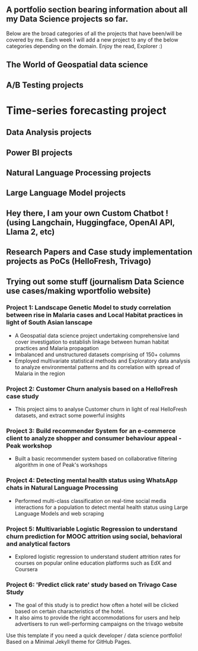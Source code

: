 ## A portfolio section bearing information about all my Data Science projects so far.

Below are the broad categories of all the projects that have been/will be covered by me. Each week I will add a new project to any of the below categories depending on the domain. 
Enjoy the read, Explorer :) 


## The World of Geospatial data science 
## A/B Testing projects 
# Time-series forecasting project
## Data Analysis projects 
## Power BI projects
## Natural Language Processing projects 
## Large Language Model projects
## Hey there, I am your own Custom Chatbot ! (using Langchain, Huggingface, OpenAI API, Llama 2, etc)
## Research Papers and Case study implementation projects as PoCs (HelloFresh, Trivago)
## Trying out some stuff (journalism Data Science use cases/making wportfolio website)



### Project 1: Landscape Genetic Model to study correlation between rise in Malaria cases and Local Habitat practices in light of South Asian lanscape
* A Geospatial data science project undertaking comprehensive land cover investigation to establish linkage between human habitat practices and Malaria propagation
* Imbalanced and unstructured datasets comprising of 150+ columns
* Employed multivariate statistical methods and Exploratory data analysis to analyze environmental patterns and its correlation with spread of Malaria in the region  

  
### Project 2: Customer Churn analysis based on a HelloFresh case study
* This project aims to analyse Customer churn in light of real HelloFresh datasets, and extract some powerful insights
  
### Project 3: Build recommender System for an e-commerce client to analyze shopper and consumer behaviour appeal - Peak workshop
* Built a basic recommender system based on collaborative filtering algorithm in one of Peak's workshops 

### Project 4: Detecting mental health status using WhatsApp chats in Natural Language Processing
* Performed multi-class classification on real-time social media interactions for a population to detect mental health status using Large Language Models and web scraping 

### Project 5: Multivariable Logistic Regression to understand churn prediction for MOOC attrition using social, behavioral and analytical factors
* Explored logistic regression to understand student attrition rates for courses on popular online education platforms such as EdX and Coursera

### Project 6: 'Predict click rate' study based on Trivago Case Study
* The goal of this study is to predict how often a hotel will be clicked based on certain characteristics of the hotel.
* It also aims to provide the right accommodations for users and help advertisers to run well-performing campaigns on the trivago website

Use this template if you need a quick developer / data science portfolio! Based on a Minimal Jekyll theme for GitHub Pages.
